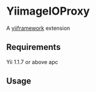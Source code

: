 YiimageIOProxy
==============

A [yiiframework](http://yiiframwork.com) extension

Requirements
--------------
Yii 1.1.7 or above
apc

Usage
--------------

